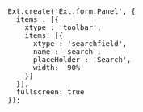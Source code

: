 <pre class="runnable run ipadframe">
Ext.create('Ext.form.Panel', {
  items : [{
    xtype : 'toolbar',
    items: [{
      xtype : 'searchfield',
      name : 'search',
      placeHolder : 'Search',
      width: '90%'
    }]
  }],
  fullscreen: true
});
</pre>